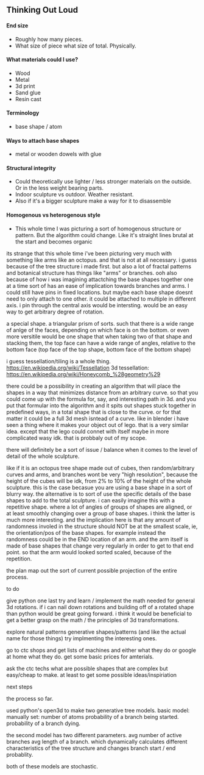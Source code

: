 

## Thinking Out Loud


#### End size
 - Roughly how many pieces. 
 - What size of piece what size of total. Physically. 


#### What materials could I use?
- Wood
- Metal
- 3d print 
- Sand glue
- Resin cast 

#### Terminology
- base shape / atom

#### Ways to attach base shapes
- metal or wooden dowels with glue

#### Structural integrity
- Could theoretically use lighter / less stronger materials on the outside. Or in the less weight bearing parts. 
- Indoor sculpture vs outdoor. Weather resistant. 
- Also if it's a bigger sculpture make a way for it to disassemble 

#### Homogenous vs heterogenous style
- This whole time I was picturing a sort of homogenous structure or pattern. 
But the algorithm could change. 
Like it's straight lines brutal at the start and becomes organic 

its strange that this whole time i've been picturing very much with something like arms like an octopus. 
and that is not at all necessary. 
i guess because of the tree structure i made first. 
but also a lot of fractal patterns and botanical structure has things like "arms" or branches. 
ooh also because of how i was imagining attactching the base shapes together one at a time sort of has an ease of implication towards branches and arms. 
I could still have pins in fixed locations. but maybe each base shape doesnt need to only attach to one other. it could be attached to multiple in different axis. 
i pin through the central axis would be intersting. 
would be an easy way to get arbitrary degree of rotation.


a special shape. 
a triangular prism of sorts. 
such that there is a wide range of anlge of the faces, depending on which face is on the bottom. 
or
even more versitile
would be one shape that when taking two of that shape and stacking them, the top face can have a wide range of angles, relative to the bottom face (top face of the top shape, bottom face of the bottom shape)

i guess tessellation/tiling is a whole thing. 
https://en.wikipedia.org/wiki/Tessellation
3d tessellation:
https://en.wikipedia.org/wiki/Honeycomb_%28geometry%29


there could be a possibility in creating an algorithm that will place the shapes in a way that minimizes distance from an arbitrary curve. 
so that you could come up with the formula for, say, and interesting path in 3d. 
and you put that formular into the algorithm and it spits out shapes stuck together in predefined ways, in a total shape that is close to the curve. 
or for that matter it could be a full 3d mesh isntead of a curve. 
like in blender i have seen a thing where it makes your object out of lego. that is a very similar idea. except that the lego could connet with itself maybe in more complicated wasy idk. 
that is probbaly out of my scope. 


there will definitely be a sort of issue / balance when it comes to the level of detail of the whole sculpture. 

like if it is an octopus tree shape made out of cubes, then random/arbitrary curves and arms, and branches wont be very "high resolution", because the height of the cubes will be idk, from 2% to 10% of the height of the whole sculpture. this is the case becasue you are using a base shape in a sort of blurry way. 
the alternative is to sort of use the specific details of the base shapes to add to the total sculpture. i can easily imagine this with a repetitive shape. where a lot of angles of groups of shapes are aligned, or at least smoothly changing over a group of base shapes. 
i think the latter is much more interesting. 
and the implication here is that any amount of randomness involed in the structure should NOT be at the smallest scale, ie, the orientation/pos of the base shapes. for example instead the randomness could be in the END location of an arm. and the arm itself is made of base shapes that change very regularly in order to get to that end point. 
so that the arm would looked sorted scaled, because of the repetition. 







the plan
map out the sort of current possible projection of the entire process. 




to do

give python one last try and learn / implement the math needed for general 3d rotations. 
if i can nail down rotations and building off of a rotated shape than python would be great going forward. 
i think it would be beneficial to get a better grasp on the math / the principles of 3d transformations. 

explore
natural patterns
generative shapes/patterns
(and like the actual name for those things)
try implmenting the interesting ones. 


go to ctc shops and get lists of machines and either what they do or google at home what they do. 
get some basic prices for amterials. 

ask the ctc techs what are possible shapes that are complex but easy/cheap to make. 
at least to get some possible ideas/inspiriation


next steps







the process so far. 

used python's open3d to make two generative tree models. 
basic model: manually set:
number of atoms
probability of a branch being started. 
probability of a branch dying. 

the second model has two different parameters. 
avg number of active branches
avg length of a branch. 
which dynamically calculates different characteristics of the tree structure and changes branch start / end probablity. 

both of these models are stochastic. 













